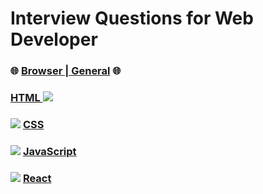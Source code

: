 # Interview Questions for Web Developer

### :globe_with_meridians: [Browser | General](./questions/browser.md) :globe_with_meridians:

### [HTML <img src="https://img.shields.io/badge/html5-%23E34F26.svg?style=for-the-badge&logo=html5&logoColor=white"/>](./questions/html.md)

### <img src="https://img.shields.io/badge/css3-%231572B6.svg?style=for-the-badge&logo=css3&logoColor=white" /> [CSS](./questions/css.md)

### <img src="https://img.shields.io/badge/javascript-%23323330.svg?style=for-the-badge&logo=javascript&logoColor=%23F7DF1E"/> [JavaScript](./questions/js.md)

### <img src="https://img.shields.io/badge/react-%2320232a.svg?style=for-the-badge&logo=react&logoColor=%2361DAFB"/> [React](./questions/react.md)

